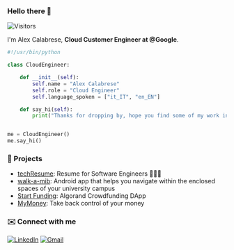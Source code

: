 ### Hello there 👋

![Visitors](https://api.visitorbadge.io/api/visitors?path=alexcalabrese%2FREADME.md&countColor=%23263759)

I'm Alex Calabrese, **Cloud Customer Engineer at @Google**.

```python
#!/usr/bin/python

class CloudEngineer:

    def __init__(self):
        self.name = "Alex Calabrese"
        self.role = "Cloud Engineer"
        self.language_spoken = ["it_IT", "en_EN"]

    def say_hi(self):
        print("Thanks for dropping by, hope you find some of my work interesting.")


me = CloudEngineer()
me.say_hi()
```

### 📌 Projects
- [techResume](https://github.com/alexcalabrese/techResume): Resume for Software Engineers 👨🏻‍💻
- [walk-a-mib](https://github.com/walk-a-mib/app): Android app that helps you navigate within the enclosed spaces of your university campus
- [Start Funding](https://github.com/alexcalabrese/start-funding-app): Algorand Crowdfunding DApp
- [MyMoney](https://github.com/alexcalabrese/MyMoney): Take back control of your money

### ✉️ Connect with me
[![LinkedIn](https://img.shields.io/badge/linkedin-%230077B5.svg?style=for-the-badge&logo=linkedin&logoColor=white)](https://www.linkedin.com/in/alex-calabrese)
[![Gmail](https://img.shields.io/badge/Gmail-D14836?style=for-the-badge&logo=gmail&logoColor=white)](mailto:alexcalabresejob@gmail.com)
